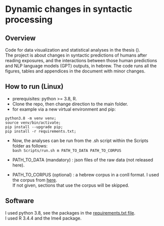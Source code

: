 # Dynamic changes in syntactic processing

## Overview
Code for data visualization and statistical analyses in the thesis (). \
The project is about changes in syntactic predictions of humans after reading exposures, and the interactions between those human predictions and
NLP language models (GPT) outputs, in hebrew. The code runs all the figures, tables and appendices in the document with minor changes.

## How to run (Linux)
- prerequisites: python >= 3.8, R.
- Clone the repo, then change direction to the main folder.
- for example via a new virtual environment and pip:
```
python3.8 -m venv venv;
source venv/bin/activate;
pip install --upgrade pip;
pip install -r requirements.txt;
```
- Now, the analyses can be run from the .sh script within the Scripts folder as follows: \
```bash Scripts/run.sh m PATH_TO_DATA PATH_TO_CORPUS```

- PATH_TO_DATA (mandatory) : json files of the raw data (not released here).
- PATH_TO_CORPUS (optional) : a hebrew corpus in a conll format. I used the corpus from [here](https://u.cs.biu.ac.il/~yogo/hebwiki/). \
If not given, sections that use the corpus will be skipped.

## Software
I used python 3.8, see the packages in the [requirements.txt file](https://github.com/sabn0/SPIH/blob/main/requirements.txt). \
I used R 3.4.4 and the lme4 package.

